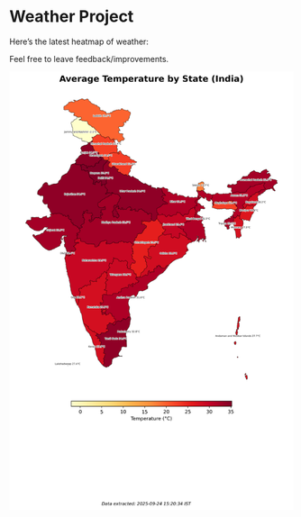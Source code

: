 # Weather Project

Here’s the latest heatmap of weather:

Feel free to leave feedback/improvements.

![India Heatmap](docs/assets/india_heatmap.png?v=D3BEEC)
